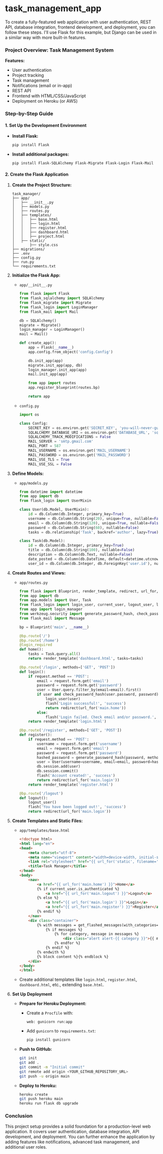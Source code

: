# task_management_app
To create a fully-featured web application with user authentication, REST API, database integration, frontend development, and deployment, you can follow these steps. I'll use Flask for this example, but Django can be used in a similar way with more built-in features.

### Project Overview: Task Management System

**Features:**
- User authentication
- Project tracking
- Task management
- Notifications (email or in-app)
- REST API
- Frontend with HTML/CSS/JavaScript
- Deployment on Heroku (or AWS)

### Step-by-Step Guide

#### 1. **Set Up the Development Environment**

- **Install Flask:**
  ```bash
  pip install Flask
  ```

- **Install additional packages:**
  ```bash
  pip install Flask-SQLAlchemy Flask-Migrate Flask-Login Flask-Mail
  ```

#### 2. **Create the Flask Application**

1. **Create the Project Structure:**
   ```
   task_manager/
   ├── app/
   │   ├── __init__.py
   │   ├── models.py
   │   ├── routes.py
   │   ├── templates/
   │   │   ├── base.html
   │   │   ├── login.html
   │   │   ├── register.html
   │   │   ├── dashboard.html
   │   │   ├── project.html
   │   ├── static/
   │       ├── style.css
   ├── migrations/
   ├── .env
   ├── config.py
   ├── run.py
   └── requirements.txt
   ```

2. **Initialize the Flask App:**

   - `app/__init__.py`
     ```python
     from flask import Flask
     from flask_sqlalchemy import SQLAlchemy
     from flask_migrate import Migrate
     from flask_login import LoginManager
     from flask_mail import Mail

     db = SQLAlchemy()
     migrate = Migrate()
     login_manager = LoginManager()
     mail = Mail()

     def create_app():
         app = Flask(__name__)
         app.config.from_object('config.Config')

         db.init_app(app)
         migrate.init_app(app, db)
         login_manager.init_app(app)
         mail.init_app(app)

         from app import routes
         app.register_blueprint(routes.bp)

         return app
     ```

   - `config.py`
     ```python
     import os

     class Config:
         SECRET_KEY = os.environ.get('SECRET_KEY', 'you-will-never-guess')
         SQLALCHEMY_DATABASE_URI = os.environ.get('DATABASE_URL', 'sqlite:///site.db')
         SQLALCHEMY_TRACK_MODIFICATIONS = False
         MAIL_SERVER = 'smtp.gmail.com'
         MAIL_PORT = 587
         MAIL_USERNAME = os.environ.get('MAIL_USERNAME')
         MAIL_PASSWORD = os.environ.get('MAIL_PASSWORD')
         MAIL_USE_TLS = True
         MAIL_USE_SSL = False
     ```

3. **Define Models:**

   - `app/models.py`
     ```python
     from datetime import datetime
     from app import db
     from flask_login import UserMixin

     class User(db.Model, UserMixin):
         id = db.Column(db.Integer, primary_key=True)
         username = db.Column(db.String(20), unique=True, nullable=False)
         email = db.Column(db.String(120), unique=True, nullable=False)
         password = db.Column(db.String(60), nullable=False)
         tasks = db.relationship('Task', backref='author', lazy=True)

     class Task(db.Model):
         id = db.Column(db.Integer, primary_key=True)
         title = db.Column(db.String(100), nullable=False)
         description = db.Column(db.Text, nullable=False)
         date_posted = db.Column(db.DateTime, default=datetime.utcnow)
         user_id = db.Column(db.Integer, db.ForeignKey('user.id'), nullable=False)
     ```

4. **Create Routes and Views:**

   - `app/routes.py`
     ```python
     from flask import Blueprint, render_template, redirect, url_for, flash, request
     from app import db
     from app.models import User, Task
     from flask_login import login_user, current_user, logout_user, login_required
     from app import login_manager
     from werkzeug.security import generate_password_hash, check_password_hash
     from flask_mail import Message

     bp = Blueprint('main', __name__)

     @bp.route('/')
     @bp.route('/home')
     @login_required
     def home():
         tasks = Task.query.all()
         return render_template('dashboard.html', tasks=tasks)

     @bp.route('/login', methods=['GET', 'POST'])
     def login():
         if request.method == 'POST':
             email = request.form.get('email')
             password = request.form.get('password')
             user = User.query.filter_by(email=email).first()
             if user and check_password_hash(user.password, password):
                 login_user(user)
                 flash('Login successful!', 'success')
                 return redirect(url_for('main.home'))
             else:
                 flash('Login failed. Check email and/or password.', 'danger')
         return render_template('login.html')

     @bp.route('/register', methods=['GET', 'POST'])
     def register():
         if request.method == 'POST':
             username = request.form.get('username')
             email = request.form.get('email')
             password = request.form.get('password')
             hashed_password = generate_password_hash(password, method='sha256')
             user = User(username=username, email=email, password=hashed_password)
             db.session.add(user)
             db.session.commit()
             flash('Account created!', 'success')
             return redirect(url_for('main.login'))
         return render_template('register.html')

     @bp.route('/logout')
     def logout():
         logout_user()
         flash('You have been logged out!', 'success')
         return redirect(url_for('main.login'))
     ```

5. **Create Templates and Static Files:**

   - `app/templates/base.html`
     ```html
     <!doctype html>
     <html lang="en">
     <head>
         <meta charset="utf-8">
         <meta name="viewport" content="width=device-width, initial-scale=1, shrink-to-fit=no">
         <link rel="stylesheet" href="{{ url_for('static', filename='style.css') }}">
         <title>Task Manager</title>
     </head>
     <body>
         <nav>
             <a href="{{ url_for('main.home') }}">Home</a>
             {% if current_user.is_authenticated %}
                 <a href="{{ url_for('main.logout') }}">Logout</a>
             {% else %}
                 <a href="{{ url_for('main.login') }}">Login</a>
                 <a href="{{ url_for('main.register') }}">Register</a>
             {% endif %}
         </nav>
         <div class="container">
             {% with messages = get_flashed_messages(with_categories=true) %}
                 {% if messages %}
                     {% for category, message in messages %}
                         <div class="alert alert-{{ category }}">{{ message }}</div>
                     {% endfor %}
                 {% endif %}
             {% endwith %}
             {% block content %}{% endblock %}
         </div>
     </body>
     </html>
     ```

   - Create additional templates like `login.html`, `register.html`, `dashboard.html`, etc., extending `base.html`.

6. **Set Up Deployment**

   - **Prepare for Heroku Deployment:**
     - Create a `Procfile` with:
       ```
       web: gunicorn run:app
       ```

     - Add `gunicorn` to `requirements.txt`:
       ```bash
       pip install gunicorn
       ```

   - **Push to GitHub:**
     ```bash
     git init
     git add .
     git commit -m "Initial commit"
     git remote add origin <YOUR_GITHUB_REPOSITORY_URL>
     git push -u origin main
     ```

   - **Deploy to Heroku:**
     ```bash
     heroku create
     git push heroku main
     heroku run flask db upgrade
     ```

### Conclusion

This project setup provides a solid foundation for a production-level web application. It covers user authentication, database integration, API development, and deployment. You can further enhance the application by adding features like notifications, advanced task management, and additional user roles.


